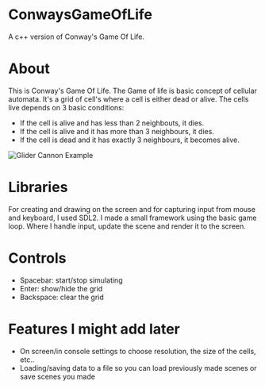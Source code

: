 # ConwaysGameOfLife
A c++ version of Conway's Game Of Life.

# About
This is Conway's Game Of Life.
The Game of life is basic concept of cellular automata. It's a grid of cell's where a cell is either dead or alive.
The cells live depends on 3 basic conditions:
- If the cell is alive and has less than 2 neighbouts, it dies.
- If the cell is alive and it has more than 3 neighbours, it dies.
- If the cell is dead and it has exactly 3 neighbours, it becomes alive.

![Glider Cannon Example](/images/animation.jpg)

# Libraries
For creating and drawing on the screen and for capturing input from mouse and keyboard, I used SDL2.
I made a small framework using the basic game loop. Where I handle input, update the scene and render it to the screen.

# Controls
- Spacebar: start/stop simulating
- Enter: show/hide the grid
- Backspace: clear the grid

# Features I might add later
- On screen/in console settings to choose resolution, the size of the cells, etc..
- Loading/saving data to a file so you can load previously made scenes or save scenes you made

